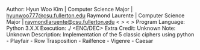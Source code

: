 
Author: Hyun Woo Kim  | Computer Science Major | hyunwoo777@csu.fullerton.edu
        Raymond Laurente | Computer Science Major | raymondlaruente@csu.fullerton.edu
        <  >
        <  >
Program Language:
    Python 3.X.X
Execution:
    ./<filename> <CIPHER NAME> <KEY> <ENC/DEC> <INPUTFILE> <OUTPUT FILE>
Extra Credit:
    Unknown
Note:
    Unknown
Description: 
  Implementation of the 5 classic ciphers using python
    - Playfair
    - Row Trasposition
    - Railfence
    - Vigenre
    - Caesar
    
